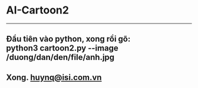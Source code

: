 # AI-Cartoon2
-----------
Đầu tiên vào python, xong rồi gõ:<br>
python3 cartoon2.py --image /duong/dan/den/file/anh.jpg
-----------
Xong. huynq@isi.com.vn
-----------
